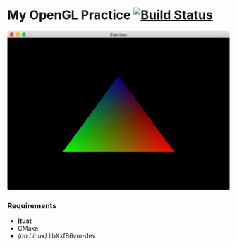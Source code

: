 My OpenGL Practice [![Build Status][travis-i]][travis-a]
========

![](img/sample.png)

### Requirements

* **Rust**
* CMake
* *(on Linux)* libXxf86vm-dev

[travis-i]: https://travis-ci.org/simnalamburt/opengl-practice.svg?branch=master
[travis-a]: https://travis-ci.org/simnalamburt/opengl-practice
